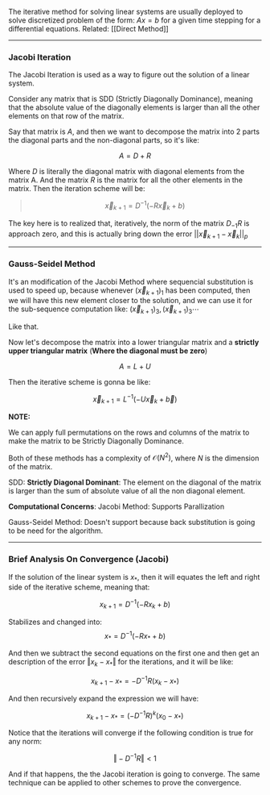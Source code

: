 The iterative method for solving linear systems are usually deployed to solve discretized problem of the form: $Ax = b$ for a given time stepping for a differential equations. 
Related: [[Direct Method]]

---

### Jacobi Iteration

The Jacobi Iteration is used as a way to figure out the solution of a linear system. 

Consider any matrix that is SDD (Strictly Diagonally Dominance), meaning that the absolute value of the diagonally elements is larger than all the other elements on that row of the matrix. 

Say that matrix is $A$, and then we want to decompose the matrix into 2 parts the diagonal parts and the non-diagonal parts, so it's like: 

$$
A = D + R
$$

Where $D$ is literally the diagonal matrix with diagonal elements from the matrix A. And the matrix $R$ is the matrix for all the other elements in the matrix. Then the iteration scheme will be: 

> $$
> \vec{x}_{k + 1} = D^{-1}(-R \vec{x}_k + b)
> $$

The key here is to realized that, iteratively, the norm of the matrix $D_{-1}R$ is approach zero, and this is actually bring down the error $||\vec{x}_{k + 1} - \vec{x}_{k}||_p$

---

### Gauss-Seidel Method

It's an modification of the Jacobi Method where sequencial substitution is used to speed up, because whenever $(\vec{x}_{k + 1})_1$ has been computed, then we will have this new element closer to the solution, and we can use it for the sub-sequence computation like: $(\vec{x}_{k + 1})_3, (\vec{x}_{k + 1})_3 \cdots$

Like that. 

Now let's decompose the matrix into a lower triangular matrix and a **strictly upper triangular matrix** (**Where the diagonal must be zero**)

$$
A = L + U
$$

Then the iterative scheme is gonna be like: 

$$
\vec{x}_{k + 1} = L^{-1}(-U\vec{x}_{k} + \vec{b})
$$
 
 **NOTE:**
 
 We can apply full permutations on the rows and columns of the matrix to make the matrix to be Strictly Diagonally Dominance. 
 
 Both of these methods has a complexity of $\mathcal{O}(N^2)$, where $N$ is the dimension of the matrix. 
 
 SDD: 
 **Strictly Diagonal Dominant**: The element on the diagonal of the matrix is larger than the sum of absolute value of all the non diagonal element. 
 
 **Computational Concerns**: 
 Jacobi Method: Supports Parallization
 
Gauss-Seidel Method: Doesn't support because back substitution is going to be need for the algorithm. 

--- 

### Brief Analysis On Convergence (Jacobi)

If the solution of the linear system is $x_*$, then it will equates the left and right side of the iterative scheme, meaning that: 

$$
x_{k + 1} = D^{-1}(-Rx_k + b)
$$

Stabilizes and changed into: 
$$
x_* = D^{-1}(-Rx_* + b)
$$

And then we subtract the second equations on the first one and then get an description of the error $\Vert x_k - x_*\Vert$ for the iterations, and it will be like: 

$$
x_{k + 1} - x_* = -D^{-1}R(x_k - x_*)
$$

And then recursively expand the expression we will have: 

$$
x_{k + 1} - x_* = (-D^{-1}R)^{k}(x_0 - x_*)
$$

Notice that the iterations will converge if the following condition is true for any norm: 

$$
\Vert-D^{-1}R\Vert < 1
$$

And if that happens, the the Jacobi iteration is going to converge. The same technique can be applied to other schemes to prove the convergence. 

